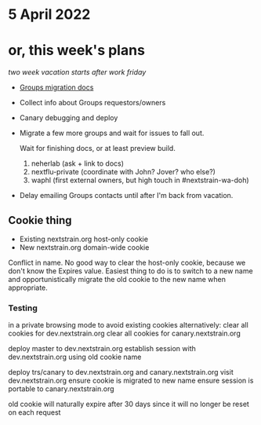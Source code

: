 # 5 April 2022
# or, this week's plans

_two week vacation starts after work friday_

- [Groups migration docs](https://github.com/nextstrain/docs.nextstrain.org/pull/104)
- Collect info about Groups requestors/owners
- Canary debugging and deploy

- Migrate a few more groups and wait for issues to fall out.

  Wait for finishing docs, or at least preview build.
  
  1. neherlab (ask + link to docs)
  2. nextflu-private (coordinate with John? Jover? who else?)
  3. waphl (first external owners, but high touch in #nextstrain-wa-doh)

- Delay emailing Groups contacts until after I'm back from vacation.



## Cookie thing


- Existing nextstrain.org host-only cookie
- New nextstrain.org domain-wide cookie

Conflict in name.  No good way to clear the host-only cookie, because we don't
know the Expires value.  Easiest thing to do is to switch to a new name and
opportunistically migrate the old cookie to the new name when appropriate.

### Testing

in a private browsing mode to avoid existing cookies
  alternatively:
    clear all cookies for dev.nextstrain.org
    clear all cookies for canary.nextstrain.org

deploy master to dev.nextstrain.org
establish session with dev.nextstrain.org using old cookie name

deploy trs/canary to dev.nextstrain.org and canary.nextstrain.org
visit dev.nextstrain.org
ensure cookie is migrated to new name
ensure session is portable to canary.nextstrain.org

old cookie will naturally expire after 30 days since it will no longer be
reset on each request
